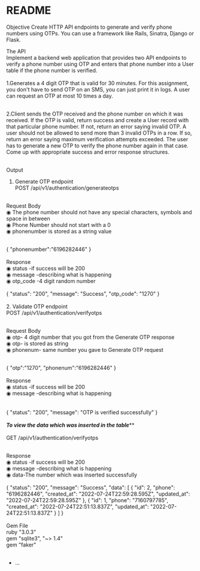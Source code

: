# README

Objective
Create HTTP API endpoints to generate and verify phone numbers using OTPs. You can use
a framework like Rails, Sinatra, Django or Flask.

The API<br />
Implement a backend web application that provides two API endpoints to verify a phone
number using OTP and enters that phone number into a User table if the phone number is
verified.<br /><br />
1.Generates a 4 digit OTP that is valid for 30
minutes. For this assignment, you don't have to send OTP on an SMS, you can just
print it in logs. A user can request an OTP at most 10 times a day.<br /><br />

2.Client sends the OTP received and the phone
number on which it was received. If the OTP is valid, return success and create a
User record with that particular phone number. If not, return an error saying invalid
OTP. A user should not be allowed to send more than 3 invalid OTPs in a row. If so,
return an error saying maximum verification attempts exceeded. The user has to
generate a new OTP to verify the phone number again in that case. Come up with
appropriate success and error response structures.<br /><br />

Output<br />
1. Generate OTP endpoint<br />
POST  /api/v1/authentication/generateotps<br /><br />

Request Body<br />
◉ The phone number should not have any special characters, symbols and space in between<br />
◉ Phone Number should not start with a 0<br />
◉ phonenumber is stored as a string value<br /><br />

{
  "phonenumber":"6196282446"
}
<br /><br />
Response<br />
◉ status -if success will be 200 <br />
◉ message -describing what is happening<br />
◉ otp_code -4 digit random number<br /><br />
{
    "status": "200",
    "message": "Success",
    "otp_code": "1270"
}
<br /><br />
2. Validate OTP endpoint<br />
POST /api/v1/authentication/verifyotps<br /><br />

Request Body<br />
◉ otp- 4 digit number that you got from the Generate OTP response<br />
◉ otp- is stored as string<br />
◉ phonenum- same number you gave to Generate OTP request<br /><br />

{
    "otp":"1270",
    "phonenum":"6196282446"
}
<br /><br />
Response<br />
◉ status -if success will be 200 <br />
◉ message -describing what is happening<br />
<br /><br />
{
    "status": "200",
    "message": "OTP is verified successfully"
}
<br /><br />
*********To view the data which was inserted in the table***********
<br /><br />
GET /api/v1/authentication/verifyotps<br /><br />

Response<br />
◉ status -if success will be 200 <br />
◉ message -describing what is happening<br />
◉ data-The number which was inserted successfully<br /><br />
{
    "status": "200",
    "message": "Success",
    "data": [
              {
                "id": 2,
                "phone": "6196282446",
                "created_at": "2022-07-24T22:59:28.595Z",
                "updated_at": "2022-07-24T22:59:28.595Z"
               },
               {
                "id": 1,
                "phone": "7160797785",
                "created_at": "2022-07-24T22:51:13.837Z",
                "updated_at": "2022-07-24T22:51:13.837Z"
               }
            ]
}
<br /><br />
Gem File<br />
ruby "3.0.3"<br />
gem "sqlite3", "~> 1.4"<br />
gem "faker"
<br /><br />

* ...
